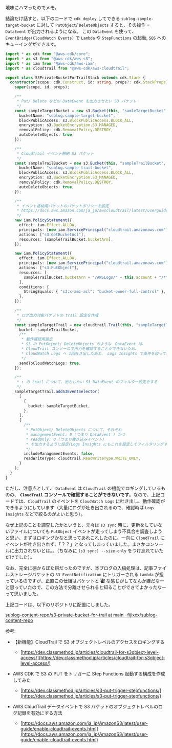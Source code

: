 地味にハマったのでメモ。

結論だけ話すと、以下のコードで `cdk deploy` してできる `sublog.sample-target-bucket` に対して `PutObject`/ `DeleteObjects` すると、その操作 = `DataEvent` が出力されるようになる。
この `DataEvent` を使って、 `EventBridge(CloudWatch Events)` で `Lambda` や `StepFunctions` の起動, `SQS` へのキューイングができます。

```typescript
import * as cdk from "@aws-cdk/core";
import * as s3 from "@aws-cdk/aws-s3";
import * as iam from "@aws-cdk/aws-iam";
import * as cloudtrail from "@aws-cdk/aws-cloudtrail";

export class S3PrivateBucketForTrailStack extends cdk.Stack {
  constructor(scope: cdk.Construct, id: string, props?: cdk.StackProps) {
    super(scope, id, props);

    /**
     * Put/ Delete などの DataEvent を出力させたい S3 バケット
     */
    const sampleTargetBucket = new s3.Bucket(this, "samleTargetBucket", {
      bucketName: "sublog.sample-target-bucket",
      blockPublicAccess: s3.BlockPublicAccess.BLOCK_ALL,
      encryption: s3.BucketEncryption.S3_MANAGED,
      removalPolicy: cdk.RemovalPolicy.DESTROY,
      autoDeleteObjects: true,
    });

    /**
     * CloudTrail イベント格納 S3 バケット
     */
    const sampleTrailBucket = new s3.Bucket(this, "sampleTrailBucket", {
      bucketName: "sublog.sample-trail-bucket",
      blockPublicAccess: s3.BlockPublicAccess.BLOCK_ALL,
      encryption: s3.BucketEncryption.S3_MANAGED,
      removalPolicy: cdk.RemovalPolicy.DESTROY,
      autoDeleteObjects: true,
    });

    /**
     * イベント格納用バケットのバケットポリシーを設定
     * https://docs.aws.amazon.com/ja_jp/awscloudtrail/latest/userguide/create-s3-bucket-policy-for-cloudtrail.html
     */
    new iam.PolicyStatement({
      effect: iam.Effect.ALLOW,
      principals: [new iam.ServicePrincipal("cloudtrail.amazonaws.com")],
      actions: ["s3:GetBucketAcl"],
      resources: [sampleTrailBucket.bucketArn],
    });

    new iam.PolicyStatement({
      effect: iam.Effect.ALLOW,
      principals: [new iam.ServicePrincipal("cloudtrail.amazonaws.com")],
      actions: ["s3:PutObject"],
      resources: [
        sampleTrailBucket.bucketArn + "/AWSLogs/" + this.account + "/*",
      ],
      conditions: {
        StringEquals: { "s3:x-amz-acl": "bucket-owner-full-control" },
      },
    });

    /**
     * ログ出力対象バケットの trail 設定を作成
     */
    const sampleTargetTrail = new cloudtrail.Trail(this, "sampleTargetTrail", {
      bucket: sampleTrailBucket,
      /**
       * 動作確認用設定
       * S3 の PutObject/ DeleteObjects のような　DataEvent は、
       * CloudTrail コンソールで出力を確認することができないため、
       * CloudWatch Logs へ 1回吐き出したあと、 Logs Insights で条件を絞って動作確認をするといい感じ
       */
      sendToCloudWatchLogs: true,
    });

    /**
     * ↑ の trail について、出力したい S3 DataEvent のフィルター設定をする
     */
    sampleTargetTrail.addS3EventSelector(
      [
        {
          bucket: sampleTargetBucket,
        },
      ],
      {
        /**
         * PutObject/ DeleteObjects について、それぞれ
         * managementEvent: 0 (つまり DataEvent ) かつ
         * readOnly: 0 (つまり書き込みイベント)
         * を出力するように設定(Logs Insights にもこれを設定してフィルタリングする)
         */
        includeManagementEvents: false,
        readWriteType: cloudtrail.ReadWriteType.WRITE_ONLY,
      }
    );
  }
}
```

ただし、注意点として、 `DataEvent` は `CloudTrail` の機能でロギングしているものの、 **`CloudTrail` コンソールで確認することができないです**。なので、上記コードでは、`CloudTrail` のイベントを `CloudWatch Logs` に吐き出し、動作確認ができるようにしています（大量にログが吐き出されるので、確認時は `Logs Insights` などで絞るのがよいと思う）。

なぜ上記のことを調査したかというと、元々は `s3 sync` 時に、更新をしていないファイルについても `PutObject` イベントが走ってしまう不具合を調査しようと思い、まずはロギングかなと思ってあれこれしたのに、一向に `CloudTrail` にイベントが吐き出されず、「？？」となってしまっていました。まさかコンソールに出力されないとは。。（ちなみに `(s3 sync) --size-only` をつけ忘れていただけでした）。

なお、完全に棚からぼた餅だったのですが、本ブログの入稿処理は、記事ファイルストレージバケットの `S3 EventNotification` にトリガーされる `Lambda` が担っているのですが、正直この仕組はバケットと **密** な感じがしてなんか嫌だなーと思っていたので、この方法で分離させられると知ることができてよかったなーって思いました。

上記コードは、以下のリポジトリに配置にしました。

[sublog-content-repo/s3-private-bucket-for-trail at main · fijixxx/sublog-content-repo](https://github.com/fijixxx/sublog-content-repo/tree/main/s3-private-bucket-for-trail)

参考:

- 【新機能】CloudTrail で S3 オブジェクトレベルのアクセスをロギングする

  - [https://dev.classmethod.jp/articles/cloudtrail-for-s3object-level-access/](https://dev.classmethod.jp/articles/cloudtrail-for-s3object-level-access/)

- AWS CDK で S3 の PUT をトリガーに Step Functions 起動する構成を作成してみた

  - [https://dev.classmethod.jp/articles/s3-put-trigger-stepfunctions/](https://dev.classmethod.jp/articles/s3-put-trigger-stepfunctions/)

- AWS CloudTrail データイベントで S3 バケットのオブジェクトレベルのログ記録を有効にする方法
  - [https://docs.aws.amazon.com/ja_jp/AmazonS3/latest/user-guide/enable-cloudtrail-events.html](https://docs.aws.amazon.com/ja_jp/AmazonS3/latest/user-guide/enable-cloudtrail-events.html)
